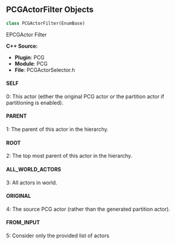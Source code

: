 ## PCGActorFilter Objects

```python
class PCGActorFilter(EnumBase)
```

EPCGActor Filter

**C++ Source:**

- **Plugin**: PCG
- **Module**: PCG
- **File**: PCGActorSelector.h

<a id="unreal.PCGActorFilter.SELF"></a>

#### SELF

0: This actor (either the original PCG actor or the partition actor if partitioning is enabled).

<a id="unreal.PCGActorFilter.PARENT"></a>

#### PARENT

1: The parent of this actor in the hierarchy.

<a id="unreal.PCGActorFilter.ROOT"></a>

#### ROOT

2: The top most parent of this actor in the hierarchy.

<a id="unreal.PCGActorFilter.ALL_WORLD_ACTORS"></a>

#### ALL_WORLD_ACTORS

3: All actors in world.

<a id="unreal.PCGActorFilter.ORIGINAL"></a>

#### ORIGINAL

4: The source PCG actor (rather than the generated partition actor).

<a id="unreal.PCGActorFilter.FROM_INPUT"></a>

#### FROM_INPUT

5: Consider only the provided list of actors

<a id="unreal.PCGActorSelection"></a>